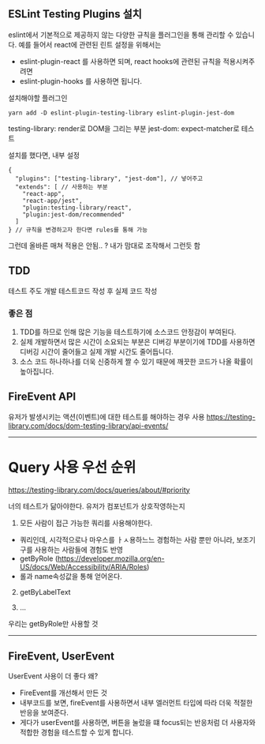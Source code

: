 ## ESLint Testing Plugins 설치

eslint에서 기본적으로 제공하지 않는 다양한 규칙을 플러그인을 통해 관리할 수 있습니다.
예를 들어서 react에 관련된 린트 설정을 위해서는

- eslint-plugin-react
  를 사용하면 되며, react hooks에 관련된 규칙을 적용시켜주려면
- eslint-plugin-hooks
  를 사용하면 됩니다.

설치해야할 플러그인

```
yarn add -D eslint-plugin-testing-library eslint-plugin-jest-dom
```

testing-library: render로 DOM을 그리는 부분
jest-dom: expect-matcher로 테스트

설치를 했다면, 내부 설정

```
{
  "plugins": ["testing-library", "jest-dom"], // 넣어주고
  "extends": [ // 사용하는 부분
    "react-app",
    "react-app/jest",
    "plugin:testing-library/react",
    "plugin:jest-dom/recommended"
  ]
} // 규칙을 변경하고자 한다면 rules를 통해 가능
```

그런데 올바른 매쳐 적용은 안됨.. ? 내가 맘대로 조작해서 그런듯 함

## TDD

테스트 주도 개발
테스트코드 작성 후 실제 코드 작성

### 좋은 점

1. TDD를 하므로 인해 많은 기능을 테스트하기에 소스코드 안정감이 부여된다.
2. 실제 개발하면서 많은 시간이 소요되는 부분은 디버깅 부분이기에 TDD를 사용하면 디버깅 시간이 줄어들고 실제 개발 시간도 줄어듭니다.
3. 소스 코드 하나하나를 더욱 신중하게 짤 수 있기 때문에 깨끗한 코드가 나올 확률이 높아집니다.

## FireEvent API

유저가 발생시키는 액션(이벤트)에 대한 테스트를 해야하는 경우 사용
https://testing-library.com/docs/dom-testing-library/api-events/

---

# Query 사용 우선 순위

https://testing-library.com/docs/queries/about/#priority

너의 테스트가 닮아야한다. 유저가 컴포넌트가 상호작영하는지

1. 모든 사람이 접근 가능한 쿼리를 사용해야한다.

- 쿼리인데, 시각적으로나 마우스를 ㅏㅅ용하느느 경험하는 사람 뿐만 아니라, 보조기구를 사용하는 사람들에 경험도 반영
- getByRole (https://developer.mozilla.org/en-US/docs/Web/Accessibility/ARIA/Roles)
- 롤과 name속성값을 통해 얻어온다.

2. getByLabelText

3. ...

우리는 getByRole만 사용할 것

---

## FireEvent, UserEvent

UserEvent 사용이 더 좋다 왜?

- FireEvent를 개선해서 만든 것
- 내부코드를 보면, fireEvent를 사용하면서 내부 엘러먼트 타입에 따라 더욱 적절한 반응을 보여준다.
- 게다가 userEvent를 사용하면, 버튼을 눌렀을 떄 focus되는 반응처럼 더 사용자와 적합한 경험을 테스트할 수 있게 합니다.
